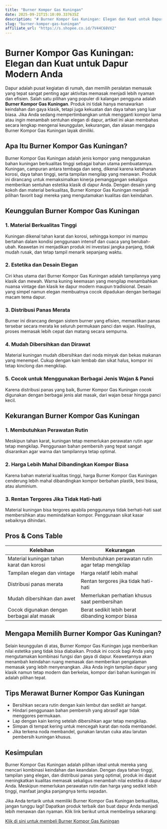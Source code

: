 ```yaml
---
title: "Burner Kompor Gas Kuningan"
date: 2025-09-21T15:10:09.337635Z
description: "# Burner Kompor Gas Kuningan: Elegan dan Kuat untuk Dapur Modern Anda..."
slug: "burner-kompor-gas-kuningan"
affiliate_url: "https://s.shopee.co.id/7V44C68VX2"
---
```

# Burner Kompor Gas Kuningan: Elegan dan Kuat untuk Dapur Modern Anda

Dapur adalah pusat kegiatan di rumah, dan memilih peralatan memasak yang tepat sangat penting agar aktivitas memasak menjadi lebih nyaman dan efisien. Salah satu pilihan yang populer di kalangan pengguna adalah **Burner Kompor Gas Kuningan**. Produk ini tidak hanya menawarkan keindahan dan gaya klasik, tetapi juga kekuatan dan daya tahan yang luar biasa. Jika Anda sedang mempertimbangkan untuk mengganti kompor lama atau ingin menambah sentuhan elegan di dapur, artikel ini akan membahas secara lengkap mengenai keunggulan, kekurangan, dan alasan mengapa Burner Kompor Gas Kuningan layak dimiliki.

## Apa Itu Burner Kompor Gas Kuningan?

Burner Kompor Gas Kuningan adalah jenis kompor yang menggunakan bahan kuningan berkualitas tinggi sebagai bahan utama pembuatannya. Kuningan, campuran antara tembaga dan seng, dikenal karena ketahanan korosi, daya tahan tinggi, serta tampilan mengilap yang menawan. Produk ini dirancang untuk memaksimalkan kinerja pemanggangan sekaligus memberikan sentuhan estetika klasik di dapur Anda. Dengan desain yang kokoh dan material berkualitas, Burner Kompor Gas Kuningan menjadi pilihan favorit bagi mereka yang mengutamakan kualitas dan keindahan.

## Keunggulan Burner Kompor Gas Kuningan

### 1. Material Berkualitas Tinggi

Kuningan dikenal tahan karat dan korosi, sehingga kompor ini mampu bertahan dalam kondisi penggunaan intensif dan cuaca yang berubah-ubah. Keawetan ini menjadikan produk ini investasi jangka panjang, tidak mudah rusak, dan tetap tampil menarik sepanjang waktu.

### 2. Estetika dan Desain Elegan

Ciri khas utama dari Burner Kompor Gas Kuningan adalah tampilannya yang klasik dan mewah. Warna kuning keemasan yang mengilap menambahkan nuansa vintage dan klasik ke dapur modern maupun tradisional. Desain yang simpel namun elegan membuatnya cocok dipadukan dengan berbagai macam tema dapur.

### 3. Distribusi Panas Merata

Burner ini dirancang dengan sistem burner yang efisien, memastikan panas tersebar secara merata ke seluruh permukaan panci dan wajan. Hasilnya, proses memasak lebih cepat dan matang secara sempurna.

### 4. Mudah Dibersihkan dan Dirawat

Material kuningan mudah dibersihkan dari noda minyak dan bekas makanan yang menempel. Cukup dengan kain lembab dan sikat halus, kompor ini tetap kinclong dan mengkilap.

### 5. Cocok untuk Menggunakan Berbagai Jenis Wajan & Panci

Karena distribusi panas yang baik, Burner Kompor Gas Kuningan cocok digunakan dengan berbagai jenis alat masak, dari wajan besar hingga panci kecil.

## Kekurangan Burner Kompor Gas Kuningan

### 1. Membutuhkan Perawatan Rutin

Meskipun tahan karat, kuningan tetap memerlukan perawatan rutin agar tetap mengkilap. Penggunaan bahan pembersih yang tepat sangat disarankan agar warna dan tampilannya tetap optimal.

### 2. Harga Lebih Mahal Dibandingkan Kompor Biasa

Karena bahan material kualitas tinggi, harga Burner Kompor Gas Kuningan cenderung lebih mahal dibandingkan kompor berbahan plastik, besi biasa, atau aluminium.

### 3. Rentan Tergores Jika Tidak Hati-hati

Material kuningan bisa tergores apabila penggunanya tidak berhati-hati saat membersihkan atau memindahkan kompor. Penggunaan sikat kasar sebaiknya dihindari.

## Pros & Cons Table

| Kelebihan                                           | Kekurangan                                              |
|-----------------------------------------------------|---------------------------------------------------------|
| Material kuningan tahan karat dan korosi           | Membutuhkan perawatan rutin agar tetap mengkilap       |
| Tampilan elegan dan vintage                       | Harga relatif lebih mahal                              |
| Distribusi panas merata                            | Rentan tergores jika tidak hati-hati                   |
| Mudah dibersihkan dan awet                        | Memerlukan perhatian khusus saat pembersihan        |
| Cocok digunakan dengan berbagai alat masak       | Berat sedikit lebih berat dibanding kompor biasa     |

## Mengapa Memilih Burner Kompor Gas Kuningan?

Selain keunggulan di atas, Burner Kompor Gas Kuningan juga memberikan nilai estetika yang tidak bisa diabaikan. Produk ini cocok bagi Anda yang mengutamakan kombinasi fungsi dan gaya di dapur. Keawetannya akan menambah keindahan ruang memasak dan memberikan pengalaman memasak yang lebih menyenangkan. Jika Anda ingin tampilan dapur yang klasik namun tetap modern dan berkelas, kompor dari bahan kuningan ini adalah pilihan tepat.

## Tips Merawat Burner Kompor Gas Kuningan

- Bersihkan secara rutin dengan kain lembut dan sedikit air hangat.
- Hindari penggunaan bahan pembersih yang abrasif agar tidak menggores permukaan.
- Lap dengan kain kering setelah dibersihkan agar tetap mengkilap.
- Simpan di tempat kering untuk mencegah karat dan noda membandel.
- Jika terkena noda membandel, gunakan larutan cuka atau larutan pembersih kuningan khusus.

## Kesimpulan

Burner Kompor Gas Kuningan adalah pilihan ideal untuk mereka yang mencari kombinasi keindahan dan keandalan. Dengan daya tahan tinggi, tampilan yang elegan, dan distribusi panas yang optimal, produk ini dapat meningkatkan kualitas memasak sekaligus menambah nilai estetika di dapur Anda. Meskipun memerlukan perawatan rutin dan harga yang sedikit lebih tinggi, manfaat jangka panjangnya tentu sepadan.

Jika Anda tertarik untuk memiliki Burner Kompor Gas Kuningan berkualitas, jangan tunggu lagi! Dapatkan produk terbaik dan buat dapur Anda menjadi lebih menawan dan nyaman. Klik link berikut untuk membelinya sekarang:

[Klik di sini untuk membeli Burner Kompor Gas Kuningan](https://s.shopee.co.id/7V44C68VX2)
